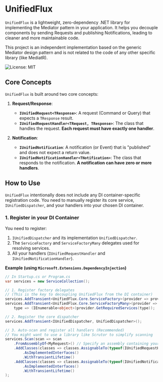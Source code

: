 #  UnifiedFlux

`UnifiedFlux` is a lightweight, zero-dependency .NET library for implementing the Mediator pattern in your application. It helps you decouple components by sending Requests and publishing Notifications, leading to cleaner and more maintainable code.

This project is an independent implementation based on the generic Mediator design pattern and is not related to the code of any other specific library (like MediatR).

![License: MIT](https://img.shields.io/badge/License-MIT-blue.svg)

##  Core Concepts

`UnifiedFlux` is built around two core concepts:

1.  **Request/Response**:
    * **`IUnifiedRequest<TResponse>`**: A request (Command or Query) that expects a `TResponse` result.
    * **`IUnifiedRequestHandler<TRequest, TResponse>`**: The class that handles the request. **Each request must have exactly one handler**.

2.  **Notification**:
    * **`IUnifiedNotification`**: A notification (or Event) that is "published" and does not expect a return value.
    * **`IUnifiedNotificationHandler<TNotification>`**: The class that responds to the notification. **A notification can have zero or more handlers**.

##  How to Use

`UnifiedFlux` intentionally does not include any DI container-specific registration code. You need to manually register its core service, `IUnifiedDispatcher`, and your handlers into your chosen DI container.

### 1. Register in your DI Container

You need to register:
1.  `IUnifiedDispatcher` and its implementation `UnifiedDispatcher`.
2.  The `ServiceFactory` and `ServiceFactoryMany` delegates used for resolving services.
3.  All your handlers (`IUnifiedRequestHandler` and `IUnifiedNotificationHandler`).

**Example (using `Microsoft.Extensions.DependencyInjection`)**

```csharp
// In Startup.cs or Program.cs
var services = new ServiceCollection();

// 1. Register factory delegates
// (This is the key to decoupling UnifiedFlux from the DI container)
services.AddTransient<UnifiedFlux.Core.ServiceFactory>(provider => provider.GetRequiredService);
services.AddTransient<UnifiedFlux.Core.ServiceFactoryMany>(provider => 
    type => (IEnumerable<object>)provider.GetRequiredServices(type));

// 2. Register the core dispatcher
services.AddTransient<IUnifiedDispatcher, UnifiedDispatcher>();

// 3. Auto-scan and register all handlers (Recommended)
// You might want to use a library like Scrutor to simplify scanning
services.Scan(scan => scan
    .FromAssemblyOf<MyRequest>() // Specify an assembly containing your handlers
    .AddClasses(classes => classes.AssignableTo(typeof(IUnifiedRequestHandler<,>)))
        .AsImplementedInterfaces()
        .WithTransientLifetime()
    .AddClasses(classes => classes.AssignableTo(typeof(IUnifiedNotificationHandler<>)))
        .AsImplementedInterfaces()
        .WithTransientLifetime()
);
